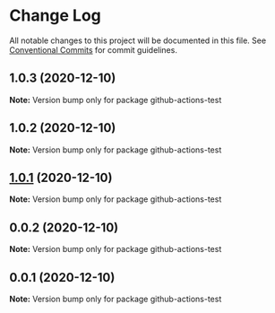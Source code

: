 # Change Log

All notable changes to this project will be documented in this file.
See [Conventional Commits](https://conventionalcommits.org) for commit guidelines.

## 1.0.3 (2020-12-10)

**Note:** Version bump only for package github-actions-test





## 1.0.2 (2020-12-10)

**Note:** Version bump only for package github-actions-test





## [1.0.1](https://github.com/agile-ts/agile/compare/v0.0.2...v1.0.1) (2020-12-10)

**Note:** Version bump only for package github-actions-test






## 0.0.2 (2020-12-10)

**Note:** Version bump only for package github-actions-test





## 0.0.1 (2020-12-10)

**Note:** Version bump only for package github-actions-test

